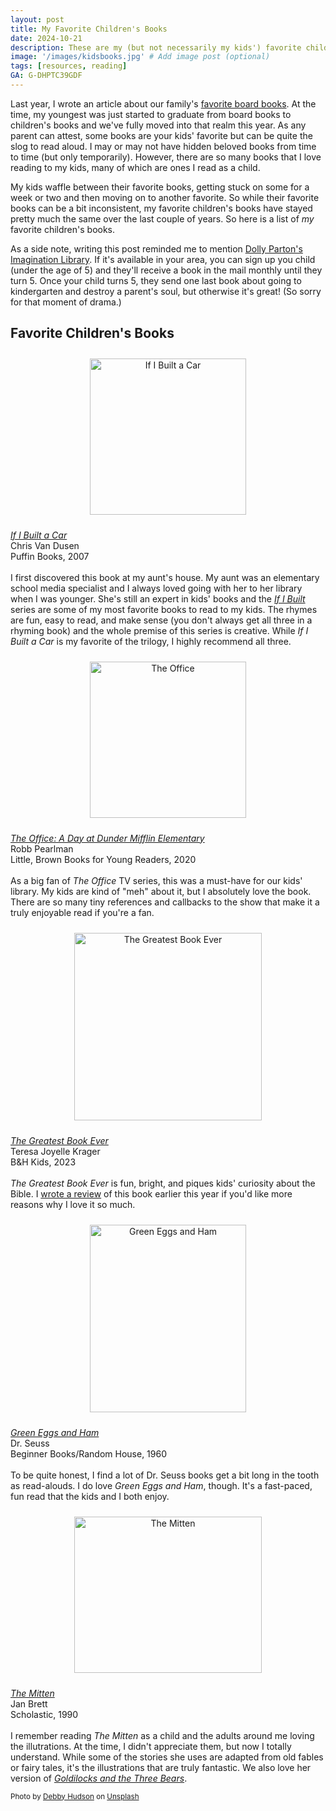 ```yaml
---
layout: post
title: My Favorite Children's Books
date: 2024-10-21
description: These are my (but not necessarily my kids') favorite children's books. 
image: '/images/kidsbooks.jpg' # Add image post (optional)
tags: [resources, reading]
GA: G-DHPTC39GDF
---
```

Last year, I wrote an article about our family's [favorite board books](https://www.meredithcook.net/favorite-board-books). At the time, my youngest was just started to graduate from board books to children's books and we've fully moved into that realm this year. As any parent can attest, some books are your kids' favorite but can be quite the slog to read aloud. I may or may not have hidden beloved books from time to time (but only temporarily). However, there are so many books that I love reading to my kids, many of which are ones I read as a child. 

My kids waffle between their favorite books, getting stuck on some for a week or two and then moving on to another favorite. So while their favorite books can be a bit inconsistent, my favorite children's books have stayed pretty much the same over the last couple of years. So here is a list of *my* favorite children's books. 

As a side note, writing this post reminded me to mention <a href="https://imaginationlibrary.com/usa/" target= "blank">Dolly Parton's Imagination Library</a>. If it's available in your area, you can sign up you child (under the age of 5) and they'll receive a book in the mail monthly until they turn 5. Once your child turns 5, they send one last book about going to kindergarten and destroy a parent's soul, but otherwise it's great! (So sorry for that moment of drama.)

## Favorite Children's Books
<p align="center">
<a href="https://amzn.to/4eOQs5d" target="blank"><img src="meredithcook.github.io/images/builtcar.jpg" alt="If I Built a Car" style="width:250px;height:250px;padding:10px" align="center"></a><p>
  <a href= "https://amzn.to/4eOQs5d" target= "blank"><i>If I Built a Car</i></a>
  <br>Chris Van Dusen
  <br>Puffin Books, 2007
  <br>
  <br>I first discovered this book at my aunt's house. My aunt was an elementary school media specialist and I always loved going with her to her library when I was younger. She's still an expert in kids' books and the <a href= "https://amzn.to/3YiuNLP" target= "blank"><i>If I Built</i></a> series are some of my most favorite books to read to my kids. The rhymes are fun, easy to read, and make sense (you don't always get all three in a rhyming book) and the whole premise of this series is creative. While <i>If I Built a Car</i> is my favorite of the trilogy, I highly recommend all three.  
</p>

<p align="center">
<a href="https://amzn.to/3NEf6cW" target="blank"><img src="meredithcook.github.io/images/theoffice.jpg" alt="The Office" style="width:250px;height300px;padding:10px" align="center"></a><p>
  <a href= "https://amzn.to/3NEf6cW" target= "blank"><i>The Office: A Day at Dunder Mifflin Elementary</i></a>
  <br>Robb Pearlman
  <br>Little, Brown Books for Young Readers, 2020
  <br>
  <br>As a big fan of <i>The Office</i> TV series, this was a must-have for our kids' library. My kids are kind of "meh" about it, but I absolutely love the book. There are so many tiny references and callbacks to the show that make it a truly enjoyable read if you're a fan.
</p>

<p align="center">
<a href="https://amzn.to/3U5qWRa" target="blank"><img src="meredithcook.github.io/images/greatestbook.jpg" alt="The Greatest Book Ever" style="width:300px;height:300px;padding:10px" align="center"></a><p>
  <a href= "https://amzn.to/3U5qWRa" target= "blank"><i>The Greatest Book Ever</i></a>
  <br>Teresa Joyelle Krager
  <br>B&H Kids, 2023
  <br>
  <br><i>The Greatest Book Ever</i> is fun, bright, and piques kids' curiosity about the Bible. I <a href="https://www.meredithcook.net/review-the-greatest-book-ever">wrote a review</a> of this book earlier this year if you'd like more reasons why I love it so much.
</p>

<p align="center">
<a href="https://amzn.to/3YB95UD" target="blank"><img src="meredithcook.github.io/images/greeneggs.jpg" alt="Green Eggs and Ham" style="width:250px;height:300px;padding:10px" align="center"></a><p>
  <a href= "https://amzn.to/3YB95UD" target= "blank"><i>Green Eggs and Ham</i></a>
  <br>Dr. Seuss
  <br>Beginner Books/Random House, 1960
  <br>
  <br>To be quite honest, I find a lot of Dr. Seuss books get a bit long in the tooth as read-alouds. I do love <i>Green Eggs and Ham</i>, though. It's a fast-paced, fun read that the kids and I both enjoy.
</p>

<p align="center">
<a href="https://amzn.to/3NyP4aW" target="blank"><img src="meredithcook.github.io/images/themitten.jpg" alt="The Mitten" style="width:300px;height:250px;padding:10px" align="center"></a><p>
  <a href= "https://amzn.to/3NyP4aW" target= "blank"><i>The Mitten</i></a>
  <br>Jan Brett
  <br>Scholastic, 1990
  <br>
  <br>I remember reading <i>The Mitten</i> as a child and the adults around me loving the illutrations. At the time, I didn't appreciate them, but now I totally understand. While some of the stories she uses are adapted from old fables or fairy tales, it's the illustrations that are truly fantastic. We also love her version of <a href="https://amzn.to/4dXzel0" target="blank"><i>Goldilocks and the Three Bears</i></a>.
  </p>


<sub>Photo by <a href="https://unsplash.com/@hudsoncrafted?utm_content=creditCopyText&utm_medium=referral&utm_source=unsplash">Debby Hudson</a> on <a href="https://unsplash.com/photos/white-ceramic-pencil-organizer-on-top-of-stack-of-books-ERb-JXVwAfo?utm_content=creditCopyText&utm_medium=referral&utm_source=unsplash">Unsplash</a></sub>